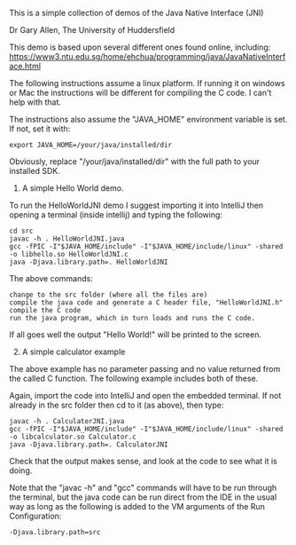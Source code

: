 This is a simple collection of demos of the Java Native Interface (JNI)

Dr Gary Allen, The University of Huddersfield


This demo is based upon several different ones found online, including:
https://www3.ntu.edu.sg/home/ehchua/programming/java/JavaNativeInterface.html


The following instructions assume a linux platform.  If running it on windows or Mac the instructions will be different for compiling the C code.  I can't help with that.

The instructions also assume the "JAVA_HOME" environment variable is set.  If not, set it with:

    export JAVA_HOME=/your/java/installed/dir

Obviously, replace "/your/java/installed/dir" with the full path to your installed SDK.

1.  A simple Hello World demo.

To run the HelloWorldJNI demo I suggest importing it into IntelliJ then opening a terminal (inside intellij) and typing the following:

    cd src
    javac -h . HelloWorldJNI.java
    gcc -fPIC -I"$JAVA_HOME/include" -I"$JAVA_HOME/include/linux" -shared -o libhello.so HelloWorldJNI.c
    java -Djava.library.path=. HelloWorldJNI

The above commands:

    change to the src folder (where all the files are)
    compile the java code and generate a C header file, "HelloWorldJNI.h"
    compile the C code
    run the java program, which in turn loads and runs the C code.

If all goes well the output "Hello World!" will be printed to the screen.


2.  A simple calculator example

The above example has no parameter passing and no value returned from the called C function.  The following example includes both of these.

Again, import the code into IntelliJ and open the embedded terminal.  If not already in the src folder then cd to it (as above), then type:

    javac -h . CalculatorJNI.java
    gcc -fPIC -I"$JAVA_HOME/include" -I"$JAVA_HOME/include/linux" -shared -o libcalculator.so Calculator.c
    java -Djava.library.path=. CalculatorJNI

Check that the output makes sense, and look at the code to see what it is doing.


Note that the "javac -h" and "gcc" commands will have to be run through the terminal, but the java code can be run direct from the IDE in the usual way as long as the following is added to the VM arguments of the Run Configuration:

    -Djava.library.path=src


